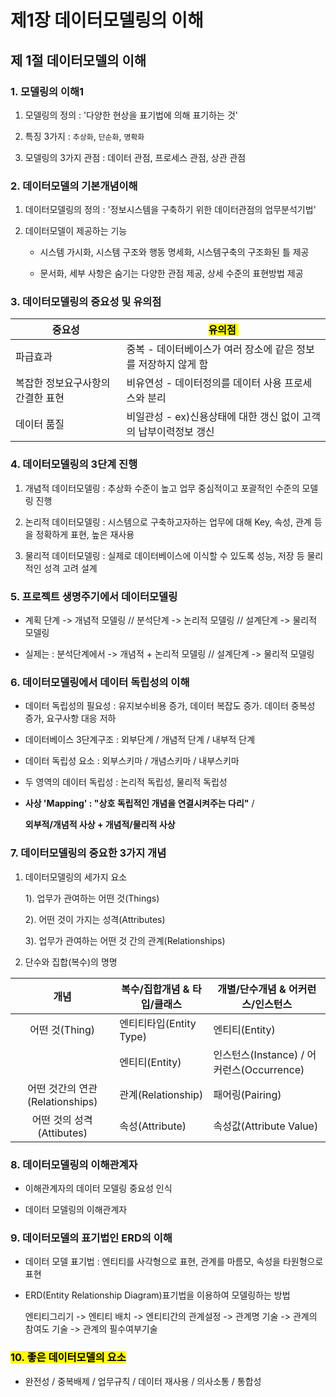 # 제1장 데이터모델링의 이해



## 제 1절 데이터모델의 이해



### 1. 모델링의 이해1

1. 모델링의 정의 : '다양한 현상을 표기법에 의해 표기하는 것'

2. 특징 3가지 : `추상화`, `단순화`, `명확화`

3. 모델링의 3가지 관점 : 데이터 관점, 프로세스 관점, 상관 관점



### 2. 데이터모델의 기본개념이해

1. 데이터모델링의 정의 : '정보시스템을 구축하기 위한 데이터관점의 업무분석기법'

2. 데이터모델이 제공하는 기능
   
   - 시스템 가시화, 시스템 구조와 행동 명세화, 시스템구축의 구조화된 틀 제공
   
   - 문서화, 세부 사항은 숨기는 다양한 관점 제공, 상세 수준의 표현방법 제공



### 3. 데이터모델링의 중요성 및 유의점

| 중요성                | **<mark>유의점 </mark>**                  |
| ------------------ | -------------------------------------- |
| 파급효과               | 중복 - 데이터베이스가 여러 장소에 같은 정보를 저장하지 않게 함   |
| 복잡한 정보요구사항의 간결한 표현 | 비유연성 - 데이터정의를 데이터 사용 프로세스와 분리          |
| 데이터 품질             | 비일관성 - ex)신용상태에 대한 갱신 없이 고객의 납부이력정보 갱신 |



### 4. 데이터모델링의 3단계 진행

1. 개념적 데이터모델링 : 추상화 수준이 높고 업무 중심적이고 포괄적인 수준의 모델링 진행

2. 논리적 데이터모델링 : 시스템으로 구축하고자하는 업무에 대해 Key, 속성, 관계 등을 정확하게 표현, 높은 재사용

3. 물리적 데이터모델링 : 실제로 데이터베이스에 이식할 수 있도록 성능, 저장 등 물리적인 성격 고려 설계



### 5. 프로젝트 생명주기에서 데이터모델링

- 계획 단계 -> 개념적 모델링 // 분석단계 -> 논리적 모델링 // 설계단계 -> 물리적 모델링

- 실제는 : 분석단계에서 -> 개념적 + 논리적 모델링 // 설계단계 -> 물리적 모델링



### 6. 데이터모델링에서 데이터 독립성의 이해

- 데이터 독립성의 필요성 : 유지보수비용 증가, 데이터 복잡도 증가. 데이터 중복성 증가, 요구사항 대응 저하

- 데이터베이스 3단계구조 : 외부단계 / 개념적 단계 / 내부적 단계

- 데이터 독립성 요소 : 외부스키마 / 개념스키마 / 내부스키마

- 두 영역의 데이터 독립성 : 논리적 독립성, 물리적 독립성

- **사상 'Mapping' : "상호 독립적인 개념을 연결시켜주는 다리"** /
  
  **외부적/개념적 사상 + 개념적/물리적 사상**



### 7. 데이터모델링의 중요한 3가지 개념

1. 데이터모델링의 세가지 요소
   
   1). 업무가 관여하는 어떤 것(Things)
   
   2). 어떤 것이 가지는 성격(Attributes)
   
   3). 업무가 관여하는 어떤 것 간의 관계(Relationships)



2. 단수와 집합(복수)의 명명

| 개념                       | 복수/집합개념 & 타입/클래스   | 개별/단수개념 & 어커런스/인스턴스               |
|:------------------------:| ------------------ | --------------------------------- |
| 어떤 것(Thing)              | 엔티티타입(Entity Type) | 엔티티(Entity)                       |
|                          | 엔티티(Entity)        | 인스턴스(Instance) / 어커런스(Occurrence) |
| 어떤 것간의 연관(Relationships) | 관계(Relationship)   | 패어링(Pairing)                      |
| 어떤 것의 성격(Attibutes)      | 속성(Attribute)      | 속성값(Attribute Value)              |



### 8. 데이터모델링의 이해관계자

- 이해관계자의 데이터 모델링 중요성 인식

- 데이터 모델링의 이해관계자



### 9. 데이터모델의 표기법인 ERD의 이해

- 데이터 모델 표기법 : 엔티티를 사각형으로 표현, 관계를 마름모, 속성을 타원형으로 표현

- ERD(Entity Relationship Diagram)표기법을 이용하여 모델링하는 방법
  
  엔티티그리기 -> 엔티티 배치 -> 엔티티간의 관계설정 -> 관계명 기술 -> 관계의 참여도 기술 -> 관계의 필수여부기술



### <mark>10. 좋은 데이터모델의 요소</mark>

- 완전성 / 중복배제 / 업무규칙 / 데이터 재사용 / 의사소통 / 통합성
